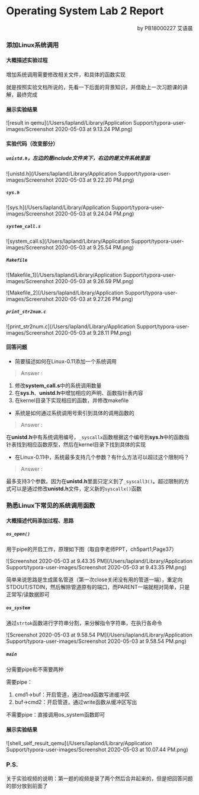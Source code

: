 # Operating System Lab 2 Report

<p align="right">by PB18000227 艾语晨</p>

### 添加Linux系统调用

#### 大概描述实验过程

增加系统调用需要修改相关文件，和具体的函数实现

就是按照实验文档所说的，先看一下后面的背景知识，并借助上一次习题课的讲解，最终完成

#### 展示实验结果

![result in qemu](/Users/lapland/Library/Application Support/typora-user-images/Screenshot 2020-05-03 at 9.13.24 PM.png)

#### 实验代码（改变部分）

##### `unistd.h`，左边的是include文件夹下，右边的是文件系统里面

![unistd.h](/Users/lapland/Library/Application Support/typora-user-images/Screenshot 2020-05-03 at 9.22.20 PM.png)

##### `sys.h`

![sys.h](/Users/lapland/Library/Application Support/typora-user-images/Screenshot 2020-05-03 at 9.24.04 PM.png)

##### `system_call.s`

![system_call.s](/Users/lapland/Library/Application Support/typora-user-images/Screenshot 2020-05-03 at 9.25.54 PM.png)

##### `Makefile`

![Makefile_1](/Users/lapland/Library/Application Support/typora-user-images/Screenshot 2020-05-03 at 9.26.59 PM.png)

![Makefile_2](/Users/lapland/Library/Application Support/typora-user-images/Screenshot 2020-05-03 at 9.27.26 PM.png)

##### `print_str2num.c`

![print_str2num.c](/Users/lapland/Library/Application Support/typora-user-images/Screenshot 2020-05-03 at 9.28.11 PM.png)

#### 回答问题

- 简要描述如何在Linux-0.11添加一个系统调用

> Answer :

1. 修改**system_call.s**中的系统调用数量
2. 在**sys.h**、**unistd.h**中增加相应的声明、函数指针表内容
3. 在kernel目录下实现相应的函数，并修改makefile

- 系统是如何通过系统调用号索引到具体的调用函数的

> Answer :

在**unistd.h**中有系统调用编号，`_syscallx`函数根据这个编号到**sys.h**中的函数指针表找到相应函数原型，然后在kernel目录下找到具体的实现

- 在Linux-0.11中，系统最多支持几个参数？有什么方法可以超过这个限制吗？

> Answer :

最多支持3个参数。因为在**unistd.h**里面只定义到了`_syscall3()`。超过限制的方式可以是通过修改**unistd.h**文件，定义新的`syscallx()`函数

### 熟悉Linux下常见的系统调用函数

#### 大概描述代码添加过程、思路

##### `os_open()`

用于pipe的开启工作，原理如下图（取自李老师PPT，ch5part1;Page37）

![Screenshot 2020-05-03 at 9.43.35 PM](/Users/lapland/Library/Application Support/typora-user-images/Screenshot 2020-05-03 at 9.43.35 PM.png)

简单来说思路是生成匿名管道（第一次close关闭没有用的管道一端），重定向STDOUT/STDIN，然后解除管道原有的端口，而PARENT一端就相对简单，只是正常写/读数据即可

##### `os_system`

通过`strtok`函数进行字符串分割，来分解指令字符串，在执行各命令

![Screenshot 2020-05-03 at 9.58.54 PM](/Users/lapland/Library/Application Support/typora-user-images/Screenshot 2020-05-03 at 9.58.54 PM.png)

##### `main`

分需要pipe和不需要两种

需要pipe：

1. cmd1->buf：开启管道，通过read函数写进缓冲区
2. buf->cmd2：开启管道，通过write函数从缓冲区写出

不需要pipe：直接调用os_system函数即可

#### 展示实验结果

![shell_self_result_qemu](/Users/lapland/Library/Application Support/typora-user-images/Screenshot 2020-05-03 at 10.07.44 PM.png)

### P.S.

关于实验视频的说明：第一题的视频是录了两个然后合并起来的，但是把回答问题的部分放到前面了